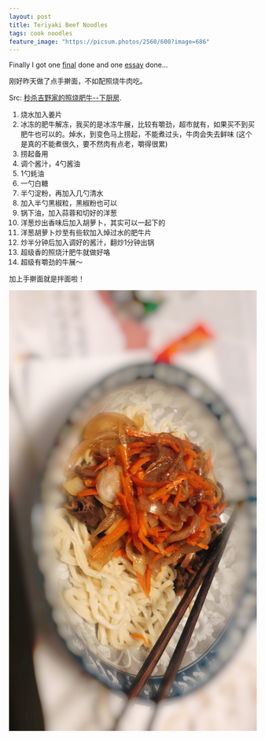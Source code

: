 ```yaml
---
layout: post
title: Teriyaki Beef Noodles
tags: cook noodles
feature_image: "https://picsum.photos/2560/600?image=686"
---
```


Finally I got one [final](https://notes.sibeliusp.com/20-01/MUSIC271/) done and one [essay](https://notes.sibeliusp.com/20-01/MUSIC254/) done...

刚好昨天做了点手擀面，不如配照烧牛肉吃。

Src: [秒杀吉野家的照烧肥牛--下厨房](https://www.xiachufang.com/recipe/104033524/).

1. 烧水加入姜片
2. 冰冻的肥牛解冻，我买的是冰冻牛展，比较有嚼劲，超市就有，如果买不到买肥牛也可以的。焯水，到变色马上捞起，不能煮过头，牛肉会失去鲜味 (这个是真的不能煮很久，要不然肉有点老，嚼得很累)
3. 捞起备用
4. 调个酱汁，4勺酱油
5. 1勺蚝油
6. 一勺白糖
7. 半勺淀粉，再加入几勺清水
8. 加入半勺黑椒粒，黑椒粉也可以
9. 锅下油，加入蒜蓉和切好的洋葱
10. 洋葱炒出香味后加入胡萝卜，其实可以一起下的
11. 洋葱胡萝卜炒至有些软加入焯过水的肥牛片
12. 炒半分钟后加入调好的酱汁，翻炒1分钟出锅
13. 超级香的照烧汁肥牛就做好咯
14. 超级有嚼劲的牛展～

加上手擀面就是拌面啦！

![成品](/pics/IMG_6992.JPG)
